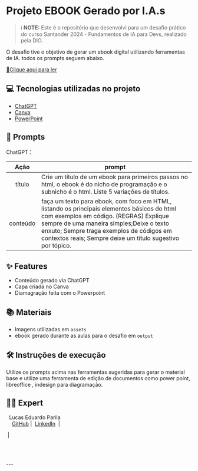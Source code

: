 

# Projeto EBOOK Gerado por I.A.s


 > ℹ️ **NOTE:** Este é o repositório que desenvolvi para um desafio prático do curso Santander 2024 - Fundamentos de IA para Devs, realizado pela DIO.

O desafio tive o objetivo de gerar um ebook digital utilizando ferramentas de IA. todos os prompts
seguem abaixo.

<a href="https://github.com/felipeAguiarCode/prompts-recipe-to-create-a-ebook/blob/main/output/ebook%20-%20css%20jedi%20output.pdf" title="View PDF now"> 📕Clique aqui para ler</a>

## 💻 Tecnologias utilizadas no projeto

- [ChatGPT](https://chat.openai.com/) 
- [Canva](https://www.canva.com/)
- [PowerPoint](https://www.microsoft.com/en/microsoft-365/powerpoint)

## 🧠 Prompts


ChatGPT：

|   Ação   | prompt                                                                                                                                                                                                                                                                         |
| :------: | ------------------------------------------------------------------------------------------------------------------------------------------------------------------------------------------------------------------------------------------------------------------------------ |
|  título  | Crie um título de um ebook para primeiros passos no html, o ebook é do nicho de programação e o subnicho é o html. Liste 5 variações de títulos.                                                        |
| conteúdo | faça um texto para ebook, com foco em HTML, listando os principais elementos básicos do html com exemplos em código. (REGRAS) Explique sempre de uma maneira simples;Deixe o texto enxuto; Sempre traga exemplos de códigos em contextos reais; Sempre deixe um título sugestivo por tópico. |



## ✨ Features

- Conteúdo gerado via ChatGPT
- Capa criada no Canva
- Diamagração feita com o Powerpoint

## 📚 Materiais

- Imagens utilizadas em `assets`
- ebook gerado durante as aulas para o desafio em `output`

## 🛠️ Instruções de execução

Utilize os prompts acima nas ferramentas sugeridas para gerar o material base e utilize uma ferramenta de edição de documentos como power point, libreoffice , indesign para diagramação.

## 👨‍💻 Expert

<p>
    <img 
      align=left 
      margin=10 
      width=80 
      s
    />
    <p>&nbsp&nbspLucas Eduardo Parila<br>
    &nbsp&nbsp&nbsp
    <a href="https://github.com/lucasparila">
    GitHub</a>&nbsp;|&nbsp;
    <a href="https://www.linkedin.com/in/lucas-eduardo-parila-18638b252/​">LinkedIn</a>
&nbsp;|&nbsp;
    
&nbsp;|&nbsp;</p>
</p>
<br/><br/>
<p>
---

